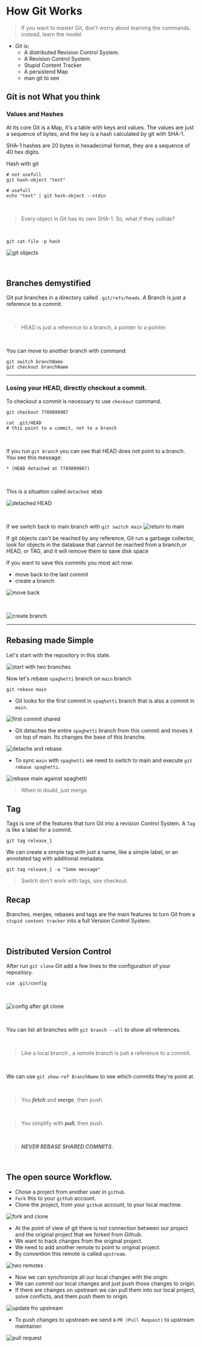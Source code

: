 # How Git Works

> If you want to master Git, don't worry about learning the commands. instead, learn the model.  

- Git is: 
  - A distributed Revision Control System.
  - A Revision Control System.
  - Stupid Content Tracker
  - A persistend Map
  - man git to see  

## Git is not What you think

### Values and Hashes
At its core Git is a Map, it's a table with keys and values. The values are just a sequence of bytes, and the key is a hash calculated by git with SHA-1.  


SHA-1 hashes are 20 bytes in hexadecimal format, they are a sequence of 40 hex digits.

Hash with git

```shell
# not usefull
git hash-object "text"

# usefull
echo "text" | git hash-object --stdin
```  

<br />  

> Every object in Git has its own SHA-1. So, what if they collide?  

<br />

```shel
git cat-file -p hash
```

![git objects](./assets/001.png)  

<br />

## Branches demystified
Git put branches in a directory called `.git/refs/heads`. A Branch is just a reference to a commit.  

<br />

> HEAD is just a reference to a branch, a pointer to a pointer.  

<br />

You can move to another branch with command:
```shell
git switch branchName
git checkout branchName
```
<hr />

### Losing your HEAD, directly checkout a commit.  

To checkout a commit is necessary to use `checkout` command.

```shell
git checkout 7789899987

cat .git/HEAD
# this point to a commit, not to a branch
```  

<br />

If you run `git branch` you can see that HEAD does not point to a branch. You see this message:
```
* (HEAD detached at 7789899987)
```   

<br />

This is a situation called `detached HEAD`

![detached HEAD](./assets/002.png)  

<br />

If we switch back to main branch with `git switch main` 
![return to main](./assets/003.png)  

If git objects can't be reached by any reference, Git run a garbage collector, look for objects in the database that cannot be reached from a branch,or HEAD, or TAG, and it will remove them to save disk space

If you want to save this commits you most act now:
- move back to the last commit
- create a branch

![move back](./assets/004.png)  

<br />   

![create branch](./assets/005.png) 

<hr />

## Rebasing made Simple  

Let's start with the repository in this state.  

![start with two branches](./assets/006.png)  

Now let's rebase `spaghetti` branch on `main` branch
```shell
git rebase main
```  

- Git looks for the first commit in `spaghetti` branch that is also a commit in `main`.  

![first commit shared](./assets/007.png)  

- Git detaches the entire  `spaghetti` branch from this commit and moves it on top of main. Its changes the base of this branche.  

![detache and rebase](./assets/008.png)  

- To sync `main` with `spaghetti` we need to switch to main and execute `git rebase spaghetti`.  

![rebase main against spaghetti ](./assets/009.png)

> When in doubt, just merge.

## Tag
Tags is one of the features that turn Git into a revision Control System.
A `Tag` is like a label for a commit.
```shell
git tag release_1
```
We can create a simple tag with just a name, like a simple label, or an annotated tag with additional metadata.
```shell
git tag release_1 -a "Some message"
```
> Switch don't work with tags, use checkout.

## Recap
Branches, merges, rebases and tags are the main features to turn Git from a `stupid content tracker` into a full Version Control System.  

<br />

## Distributed Version Control
After run `git clone` Git add a few lines to the configuration of your repository.  

```shell
vim .git/config
```  

<br />  

![config after git clone](./assets/010.png)  

<br />

You can list all branches with `git branch --all` to show all references.  

<br />

> Like a local branch , a remote branch is just a reference to a commit.  

<br />

We can use `git show-ref BranchName` to see which commits they're point at.  

<br />

> You ***fetch*** and ***merge***, then push.  

<br />

> You simplify with ***pull***, then push.  

<br />

> ***NEVER REBASE SHARED COMMITS.***  

<br />

## The open source Workflow.  

- Chose a project from another user in `github`.
- `Fork` this to your `github` account.
- Clone the project, from your `github` account, to your local machine.  <br/>

![fork and clone](./assets/011.png)  <br />

- At the point of view of git there is not connection between our project and the original project that we forked from Github.
- We want to track changes from the original project.
- We need to add another remote to point to original project.
- By convention this remote is called `upstream`.  <br/>

![two remotes](./assets/012.png) . <br />

- Now we can synchronize all our local changes with the origin.
- We can commit our local changes and just push those changes to origin.
- If there are changes on upstream we can pull them into our local project, solve conflicts, and them push them to origin.  <br />

![update fro upstream](./assets/013.png)  <br />

- To push changes to upstream we send a `PR (Pull Request)` to upstream maintainer.  <br />

![pull request](./assets/014.png)